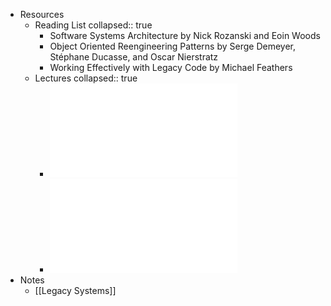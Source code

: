 - Resources
	- Reading List
	  collapsed:: true
		- Software Systems Architecture by Nick Rozanski and Eoin Woods
		- Object Oriented Reengineering Patterns by Serge Demeyer, Stéphane Ducasse, and Oscar Nierstratz
		- Working Effectively with Legacy Code by Michael Feathers
	- Lectures
	  collapsed:: true
		- ![1_1_Introduction(1).pdf](../assets/1_1_Introduction(1)_1675636442334_0.pdf)
		- ![1_2_LegacySystems.pdf](../assets/1_2_LegacySystems_1675636448532_0.pdf)
- Notes
	- [[Legacy Systems]]